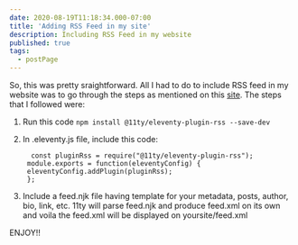 ```yaml
---
date: 2020-08-19T11:18:34.000-07:00
title: 'Adding RSS Feed in my site'
description: Including RSS Feed in my website
published: true
tags:
  - postPage
---
```


So, this was pretty sraightforward. All I had to do to include RSS feed in my website was to go through the steps as mentioned on this [site](https://www.11ty.dev/docs/plugins/rss/). The steps that I followed were:
1. Run this code `npm install @11ty/eleventy-plugin-rss --save-dev`
2. In .eleventy.js file, include this code:
   ```
     const pluginRss = require("@11ty/eleventy-plugin-rss");
    module.exports = function(eleventyConfig) {
    eleventyConfig.addPlugin(pluginRss);
    };
   ```

3. Include a feed.njk file having template for your metadata, posts, author, bio, link, etc. 11ty will parse feed.njk and produce feed.xml on its own and voila the feed.xml will be displayed on yoursite/feed.xml

ENJOY!!
